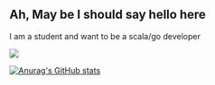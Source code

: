 ## Ah, May be I should say hello here

I am a student and want to be a scala/go developer

![](https://raw.githubusercontent.com/Pigeon377/github-stats/master/generated/languages.svg#gh-dark-mode-only)


[![Anurag's GitHub stats](https://github-readme-stats.vercel.app/api?username=Pigeon377&theme=tokyonight)](https://github.com/anuraghazra/github-readme-stats)
  



